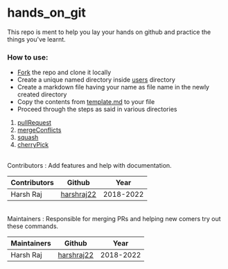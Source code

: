 # hands_on_git
This repo is ment to help you lay your hands on github and practice the things you've learnt.

### How to use:
 * [Fork](https://github.com/harshraj22/hands_on_git/tree/master/fork) the repo and clone it locally 
 * Create a unique named directory inside [users](./users) directory
 * Create a markdown file having your name as file name in the newly created directory
 * Copy the contents from [template.md](./template/template.md) to your file
 * Proceed through the steps as said in various directories

 1. [pullRequest](https://github.com/harshraj22/hands_on_git/tree/master/pullRequest)
 2. [mergeConflicts](https://github.com/harshraj22/hands_on_git/tree/master/mergeConflicts)
 3. [squash](https://github.com/harshraj22/hands_on_git/tree/master/squash)
 4. [cherryPick](https://github.com/harshraj22/hands_on_git/tree/master/cherryPick)

<br/>
 Contributors : Add features and help with documentation.

 | Contributors | Github | Year |
 | ------------ | ------ | ---- |
 | Harsh Raj    | [harshraj22](https://github.com/harshraj22/) | 2018-2022 |

<br/>
 Maintainers : Responsible for merging PRs and helping new comers try out these commands.

 | Maintainers | Github | Year |
 | ------------ | ------ | ---- |
 | Harsh Raj    | [harshraj22](https://github.com/harshraj22/) | 2018-2022 |